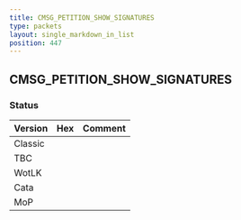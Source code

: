 ```yaml
---
title: CMSG_PETITION_SHOW_SIGNATURES
type: packets
layout: single_markdown_in_list
position: 447
---
```


## CMSG_PETITION_SHOW_SIGNATURES

### Status

Version | Hex | Comment
---------- | ---------- | ---------- 
Classic |  |  
TBC |  |  
WotLK |  |  
Cata |  |  
MoP |  |  